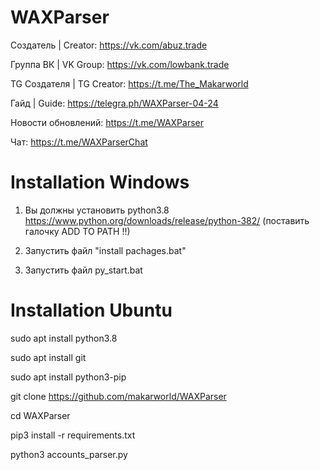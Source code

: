 # WAXParser

Создатель | Creator: https://vk.com/abuz.trade

Группа ВК | VK Group: https://vk.com/lowbank.trade

TG Создателя | TG Creator: https://t.me/The_Makarworld 

Гайд | Guide: https://telegra.ph/WAXParser-04-24

Новости обновлений: https://t.me/WAXParser

Чат: https://t.me/WAXParserChat

# Installation Windows

1. Вы должны установить python3.8 https://www.python.org/downloads/release/python-382/ (поставить галочку ADD TO PATH !!)

2. Запустить файл "install pachages.bat"

3. Запустить файл py_start.bat

# Installation Ubuntu

sudo apt install python3.8

sudo apt install git

sudo apt install python3-pip

git clone https://github.com/makarworld/WAXParser

cd WAXParser

pip3 install -r requirements.txt

python3 accounts_parser.py
